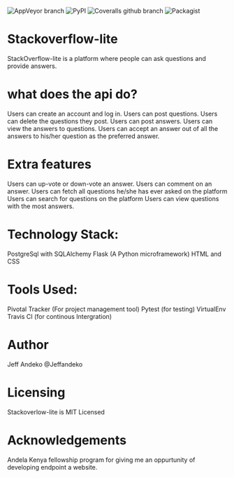 


![AppVeyor branch](https://img.shields.io/appveyor/ci/gruntjs/grunt/master.svg) ![PyPI](https://img.shields.io/pypi/v/nine.svg) ![Coveralls github branch](https://img.shields.io/coveralls/github/jekyll/jekyll/master.svg) ![Packagist](https://img.shields.io/packagist/l/doctrine/orm.svg)


# Stackoverflow-lite
StackOverflow-lite is a platform where people can ask questions and provide answers.
# what does the api do?
Users can create an account and log in. 
Users can post questions. Users can delete the questions they post. 
Users can post answers. Users can view the answers to questions. 
Users can accept an answer out of all the answers to his/her question as the preferred answer.

# Extra features
Users can up-vote or down-vote an answer.
Users can comment on an answer.
Users can fetch all questions 
he/she has ever asked on the platform Users can search for questions on the platform Users can view questions with the most answers.

# Technology Stack:
PostgreSql with SQLAlchemy Flask (A Python microframework) HTML and CSS

# Tools Used:
Pivotal Tracker (For project management tool) Pytest (for testing) VirtualEnv Travis CI (for continous Intergration)

# Author
Jeff Andeko @Jeffandeko

# Licensing
Stackoverlow-lite is MIT Licensed

# Acknowledgements
Andela Kenya fellowship program for giving me an oppurtunity of developing endpoint a website.
